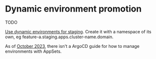 # Dynamic environment promotion

TODO

[Use dynamic environments for staging](https://codefresh.io/blog/kubernetes-antipatterns-2/). Create it with a namespace of its own, eg feature-a.staging.apps.cluster-name.domain.

As of [October 2023](https://github.com/argoproj/argocd-example-apps/issues/57#issuecomment-1755571477), there isn't a ArgoCD guide for how to manage environments with AppSets.